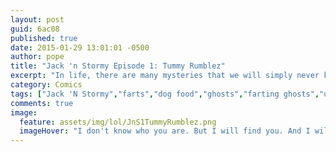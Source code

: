 ```yaml
---
layout: post
guid: 6ac08
published: true
date: 2015-01-29 13:01:01 -0500
author: pope
title: "Jack 'n Stormy Episode 1: Tummy Rumblez"
excerpt: "In life, there are many mysteries that we will simply never know the truth behind. As Jack is about to discover, his life is no exception."
category: Comics
tags: ["Jack 'N Stormy","farts","dog food","ghosts","farting ghosts","unsolved mysteries","kibbles and frrrps","gaseous anomalies","Spooky Behavior","poop jokes"]
comments: true 
image:
  feature: assets/img/lol/JnS1TummyRumblez.png
  imageHover: "I don't know who you are. But I will find you. And I will probably just play with you."
---
```


